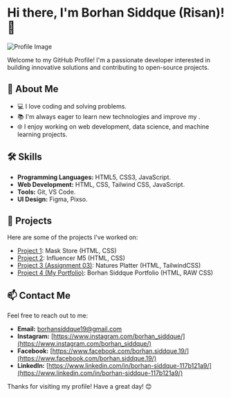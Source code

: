 # Hi there, I'm Borhan Siddque (Risan)! 👋

![Profile Image](https://avatars.githubusercontent.com/u/78412683) <!-- Replace with your profile image URL -->

Welcome to my GitHub Profile! I'm a passionate developer interested in building innovative solutions and contributing to open-source projects.

## 🚀 About Me

- 💻 I love coding and solving problems.
- 📚 I'm always eager to learn new technologies and improve my .
- 🌐 I enjoy working on web development, data science, and machine learning projects.

## 🛠️ Skills

- **Programming Languages:** HTML5, CSS3, JavaScript.
- **Web Development:** HTML, CSS, Tailwind CSS, JavaScript.
- **Tools:** Git, VS Code.
- **UI Design:** Figma, Pixso.

## 📂 Projects

Here are some of the projects I've worked on:

- [Project 1](https://borhansiddque.github.io/mask-store/): Mask Store (HTML, CSS)
- [Project 2](https://borhansiddque.github.io/InfluencerM5/): Influencer M5 (HTML, CSS)
- [Project 3 (Assignment 03)](https://borhansiddque.github.io/assignment-3-natures-platter/): Natures Platter (HTML, TailwindCSS)
- [Project 4 (My Portfolio)](https://borhansiddque.github.io/portfolio-website-illustration/): Borhan Siddque Portfolio (HTML, RAW CSS)

## 📫 Contact Me

Feel free to reach out to me:

- **Email:** borhansiddque19@gmail.com
- **Instagram:** [https://www.instagram.com/borhan_siddque/](https://www.instagram.com/borhan_siddque/)
- **Facebook:** [https://www.facebook.com/borhan.siddque.19/](https://www.facebook.com/borhan.siddque.19/)
- **LinkedIn:** [https://www.linkedin.com/in/borhan-siddque-117b121a9/](https://www.linkedin.com/in/borhan-siddque-117b121a9/)

Thanks for visiting my profile! Have a great day! 😊
